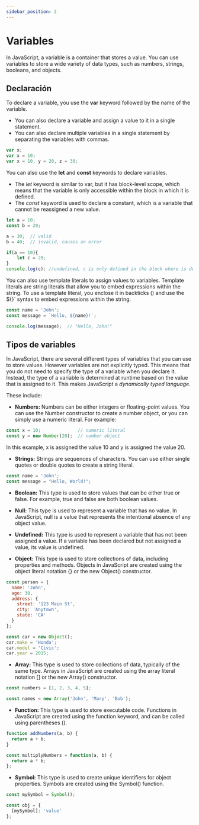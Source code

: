 ```yaml
---
sidebar_position: 2
---
```

# Variables
In JavaScript, a variable is a container that stores a value. You can use variables to store a wide variety of data types, such as numbers, strings, booleans, and objects.

## Declaración
To declare a variable, you use the **var** keyword followed by the name of the variable.
* You can also declare a variable and assign a value to it in a single statement. 
* You can also declare multiple variables in a single statement by separating the variables with commas.

```javascript
var x;
var x = 10;
var x = 10, y = 20, z = 30;
```

You can also use the **let** and **const** keywords to declare variables. 
* The *let* keyword is similar to var, but it has block-level scope, which means that the variable is only accessible within the block in which it is defined.
* The *const* keyword is used to declare a constant, which is a variable that cannot be reassigned a new value.

```javascript
let a = 10;
const b = 20;

a = 30;  // valid
b = 40;  // invalid, causes an error

if(a == 10){
    let c = 20;
}
console.log(c); //undefined, c is only defined in the block where is declared
```

You can also use template literals to assign values to variables. Template literals are string literals that allow you to embed expressions within the string. To use a template literal, you enclose it in backticks () and use the ${}` syntax to embed expressions within the string.

```javascript
const name = 'John';
const message = `Hello, ${name}!`;

console.log(message);  // "Hello, John!"
```

## Tipos de variables
In JavaScript, there are several different types of variables that you can use to store values.
However variables are not explicitly typed. This means that you do not need to specify the type of a variable when you declare it. Instead, the type of a variable is determined at runtime based on the value that is assigned to it. This makes JavaScript a *dynamically typed language*.

These include:

* **Numbers:** Numbers can be either integers or floating-point values. You can use the Number constructor to create a number object, or you can simply use a numeric literal. For example:

```javascript
const x = 10;              // numeric literal
const y = new Number(20);  // number object
```
In this example, x is assigned the value 10 and y is assigned the value 20.

* **Strings:** Strings are sequences of characters. You can use either single quotes or double quotes to create a string literal.
```javascript
const name = 'John';  
const message = "Hello, World!";  
```

* **Boolean:** This type is used to store values that can be either true or false. For example, true and false are both boolean values.

* **Null:** This type is used to represent a variable that has no value. In JavaScript, null is a value that represents the intentional absence of any object value.

* **Undefined:** This type is used to represent a variable that has not been assigned a value. If a variable has been declared but not assigned a value, its value is undefined.

* **Object:** This type is used to store collections of data, including properties and methods. Objects in JavaScript are created using the object literal notation {} or the new Object() constructor.

```javascript
const person = {
  name: 'John',
  age: 30,
  address: {
    street: '123 Main St',
    city: 'Anytown',
    state: 'CA'
  }
};

const car = new Object();
car.make = 'Honda';
car.model = 'Civic';
car.year = 2015;
```

* **Array:** This type is used to store collections of data, typically of the same type. Arrays in JavaScript are created using the array literal notation [] or the new Array() constructor.

```javascript
const numbers = [1, 2, 3, 4, 5];

const names = new Array('John', 'Mary', 'Bob');
```

* **Function:** This type is used to store executable code. Functions in JavaScript are created using the function keyword, and can be called using parentheses ().

```javascript
function addNumbers(a, b) {
  return a + b;
}

const multiplyNumbers = function(a, b) {
  return a * b;
};
```

* **Symbol:** This type is used to create unique identifiers for object properties. Symbols are created using the Symbol() function.

```javascript
const mySymbol = Symbol();

const obj = {
  [mySymbol]: 'value'
};
```
